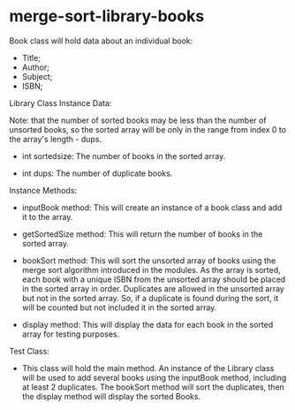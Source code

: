 # merge-sort-library-books

Book class will hold data about an individual book:

 - Title;
 - Author;
 - Subject;
 - ISBN; 


Library Class Instance Data: 

Note: that the number of sorted books may be less than the number of unsorted books, so the sorted array will be only in the range from index 0 to the array's length - dups.

 - int sortedsize: The number of books in the sorted array.

 - int dups: The number of duplicate books.

Instance Methods:

 - inputBook method: This will create an instance of a book class and add it to the array.

 - getSortedSize method: This will return the number of books in the sorted array.

 - bookSort method:  This will sort the unsorted array of books using the merge sort algorithm introduced in the modules.  As the array is sorted, each book with a unique ISBN from the unsorted array should be placed in the sorted array in order.  Duplicates are allowed in the unsorted array but not in the sorted array. So, if a duplicate is found during the sort, it will be counted but not included it in the sorted array.

 - display method: This will display the data for each book in the sorted array for testing purposes.


Test Class:

 * This class will hold the main method. An instance of the Library class will be used to add several books using the inputBook method, including at least 2 duplicates. The bookSort method will sort the duplicates, then the display method will display the sorted Books. 
